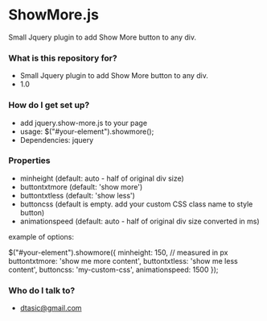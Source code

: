 # ShowMore.js #

Small Jquery plugin to add Show More button to any div. 

### What is this repository for? ###

* Small Jquery plugin to add Show More button to any div.
* 1.0

### How do I get set up? ###

* add jquery.show-more.js to your page
* usage: $("#your-element").showmore();
* Dependencies: jquery

### Properties ###

* minheight (default: auto - half of original div size)
* buttontxtmore (default: 'show more')
* buttontxtless (default: 'show less')
* buttoncss (default is empty. add your custom CSS class name to style button)
* animationspeed (default: auto - half of original div size converted in ms)

example of options:

$("#your-element").showmore({
  minheight: 150, // measured in px
  buttontxtmore: 'show me more content',
  buttontxtless: 'show me less content',
  buttoncss: 'my-custom-css',
  animationspeed: 1500
});

### Who do I talk to? ###

* dtasic@gmail.com
